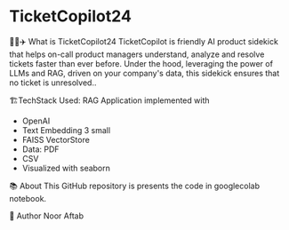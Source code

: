 # TicketCopilot24

🧑‍💻✈️ What is TicketCopilot24
TicketCopilot is friendly AI product sidekick that helps on-call product managers understand, analyze and resolve tickets faster than ever before.
Under the hood, leveraging the power of LLMs and RAG, driven on your company's data, this sidekick ensures that no ticket is unresolved..

🏗️TechStack Used:
RAG Application implemented with 
- OpenAI
- Text Embedding 3 small
- FAISS VectorStore
- Data: PDF
- CSV
- Visualized with seaborn

📚 About
This GitHub repository is presents the code in googlecolab notebook.

🤖 Author
Noor Aftab 
